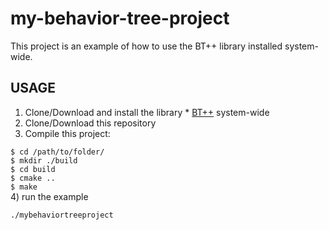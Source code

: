 # my-behavior-tree-project
This project is an example of how to use the BT++ library installed system-wide.

USAGE
------
1) Clone/Download and install the library * [BT++](https://github.com/miccol/Behavior-Tree) system-wide
2) Clone/Download this repository
3) Compile this project:

`$ cd /path/to/folder/` <br/>
`$ mkdir ./build` <br/>
`$ cd build` <br/>
`$ cmake ..` <br/>
`$ make` <br/>
4) run the example

`./mybehaviortreeproject`
